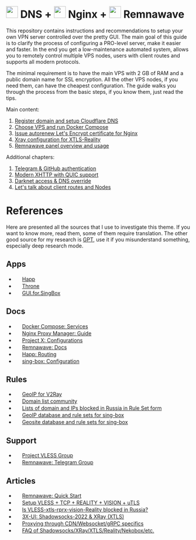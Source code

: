 # <img src="https://upload.wikimedia.org/wikipedia/commons/9/94/Cloudflare_Logo.png" width="32"/> DNS + <img src="https://nginxproxymanager.com/logo.svg" width="32"/> Nginx + <img src="https://remna.st/img/logo.svg" width="32"/> Remnawave

This repository contains instructions and recommendations to setup your own VPN server controlled over the pretty GUI. The main goal of this guide is to clarify the process of configuring a PRO-level server, make it easier and faster. In the end you get a low-maintenance automated system, allows you to remotely control multiple VPS nodes, users with client routes and supports all modern protocols.

The minimal requirement is to have the main VPS with 2 GB of RAM and a public domain name for SSL encryption. All the other VPS nodes, if you need them, can have the cheapest configuration. The guide walks you through the process from the basic steps, if you know them, just read the tips.

Main content:
1. [Register domain and setup Cloudflare DNS](/docs/domain.md)
2. [Choose VPS and run Docker Compose]()
3. [Issue autorenew Let's Encrypt certificate for Nginx]()
5. [Xray configuration for XTLS-Reality]()
4. [Remnawave panel overview and usage]()

Additional chapters:
1. [Telegram & GitHub authentication]()
2. [Modern XHTTP with QUIC support]()
3. [Darknet access & DNS override]()
4. [Let's talk about client routes and Nodes]()

# References

Here are presented all the sources that I use to investigate this theme.
If you want to know more, read them, some of them require translation.
The other good source for my research is [GPT](https://chatgpt.com/), use it if you misunderstand something, especially deep research mode.

##  Apps

- <img src="https://avatars.githubusercontent.com/u/195639782" width="16"/> [Happ](https://github.com/Happ-proxy)
- <img src="https://raw.githubusercontent.com/throneproj/Throne/refs/heads/dev/res/public/Throne.png" width="16"/> [Throne](https://github.com/throneproj/Throne/releases/latest)
- <img src="https://raw.githubusercontent.com/GUI-for-Cores/GUI.for.SingBox/refs/heads/main/build/appicon.png" width="16"/> [GUI.for.SingBox](https://github.com/GUI-for-Cores/GUI.for.SingBox/releases/latest)

## Docs

- <img src="https://docs.docker.com/favicons/docs@2x.ico" width="16"/> [Docker Compose: Services](https://docs.docker.com/reference/compose-file/services/)
- <img src="https://nginxproxymanager.com/logo.svg" width="16"/> [Nginx Proxy Manager: Guide](https://nginxproxymanager.com/guide/)
- <img src="https://xtls.github.io/logo.png" width="16"/> [Project X: Configurations](https://xtls.github.io/en/config/)
- <img src="https://remna.st/img/logo.svg" width="16"/> [Remnawave: Docs](https://remna.st/docs/overview/introduction)
- <img src="https://avatars.githubusercontent.com/u/195639782" width="16"/> [Happ: Routing](https://www.happ.su/main/dev-docs/routing)
- <img src="https://sing-box.sagernet.org/assets/icon.svg" width="16"/> [sing-box: Configuration](https://sing-box.sagernet.org/configuration/)

## Rules

- <img src="https://upload.wikimedia.org/wikipedia/commons/9/91/Octicons-mark-github.svg" width="16"/> [GeoIP for V2Ray](https://github.com/v2fly/geoip)
- <img src="https://upload.wikimedia.org/wikipedia/commons/9/91/Octicons-mark-github.svg" width="16"/> [Domain list community](https://github.com/v2fly/domain-list-community)
- <img src="https://upload.wikimedia.org/wikipedia/commons/9/91/Octicons-mark-github.svg" width="16"/> [Lists of domain and IPs blocked in Russia in Rule Set form](https://github.com/savely-krasovsky/antizapret-sing-box)
- <img src="https://upload.wikimedia.org/wikipedia/commons/9/91/Octicons-mark-github.svg" width="16"/> [GeoIP database and rule sets for sing-box](https://github.com/SagerNet/sing-geoip)
- <img src="https://upload.wikimedia.org/wikipedia/commons/9/91/Octicons-mark-github.svg" width="16"/> [Geosite database and rule sets for sing-box](https://github.com/SagerNet/sing-geosite)

## Support

- <img src="https://upload.wikimedia.org/wikipedia/commons/8/82/Telegram_logo.svg" width="16"/> [Project VLESS Group](https://t.me/projectVless)
- <img src="https://upload.wikimedia.org/wikipedia/commons/8/82/Telegram_logo.svg" width="16"/> [Remnawave: Telegram Group](https://t.me/+cAFRGkqSWJcxNjE6)

## Articles

- <img src="https://remna.st/img/logo.svg" width="16"/> [Remnawave: Quick Start](https://remna.st/blog/learn)
- <img src="https://upload.wikimedia.org/wikipedia/commons/9/91/Octicons-mark-github.svg" width="16"/> [Setup VLESS + TCP + REALITY + VISION + uTLS](https://github.com/XTLS/Xray-core/discussions/3518)
- <img src="https://ntc.party/uploads/default/optimized/1X/c3dcc2e0e229cb0e06f291b5459ba086b1452779_2_180x180.png" width="16"/> [Is VLESS-xtls-rprx-vision-Reality blocked in Russia?](https://ntc.party/t/16061)
- <img src="https://assets.habr.com/habr-web/img/favicons/apple-touch-icon-256.png" width="16"/> [3X-UI: Shadowsocks-2022 & XRay (XTLS)](https://habr.com/ru/articles/735536/)
- <img src="https://assets.habr.com/habr-web/img/favicons/apple-touch-icon-256.png" width="16"/> [Proxying through CDN/Websocket/gRPC specifics](https://habr.com/ru/articles/761798/)
- <img src="https://assets.habr.com/habr-web/img/favicons/apple-touch-icon-256.png" width="16"/> [FAQ of Shadowsocks/XRay/XTLS/Reality/Nekobox/etc.](https://habr.com/ru/articles/770400/)


